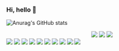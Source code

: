 ### Hi, hello 👋
![Anurag's GitHub stats](https://github-readme-stats.vercel.app/api?username=HwWoYim&show_icons=true&theme=radical)

 <div align="center">
	<img src="https://img.shields.io/badge/Java-007396?style=flat&logo=Java&logoColor=white" />
	<img src="https://img.shields.io/badge/HTML5-E34F26?style=flat&logo=HTML5&logoColor=white" />
	<img src="https://img.shields.io/badge/CSS3-1572B6?style=flat&logo=CSS3&logoColor=white" />
	
</div>
<div>
	<img src="https://img.shields.io/badge/mysql-%2300f.svg?style=for-the-badge&logo=mysql&logoColor=white" />
	<img src="https://img.shields.io/badge/java-%23ED8B00.svg?style=for-the-badge&logo=java&logoColor=white"/>
	<img src="https://img.shields.io/badge/apache%20tomcat-%23F8DC75.svg?style=for-the-badge&logo=apache-tomcat&logoColor=black"/>
	<img src="https://img.shields.io/badge/kakaotalk-ffcd00.svg?style=for-the-badge&logo=kakaotalk&logoColor=000000"/>
	<img src="https://img.shields.io/badge/Gmail-D14836?style=for-the-badge&logo=gmail&logoColor=white"/>
	<img src="https://img.shields.io/badge/Oracle-F80000?style=for-the-badge&logo=oracle&logoColor=white"/>
	<img src="https://img.shields.io/badge/Slack-4A154B?style=for-the-badge&logo=slack&logoColor=white"/>
	<img src="https://img.shields.io/badge/github-%23121011.svg?style=for-the-badge&logo=github&logoColor=white"/>
	<img src="https://img.shields.io/badge/spring-%236DB33F.svg?style=for-the-badge&logo=spring&logoColor=white"/>
	<img src="https://img.shields.io/badge/%3CServer%3E-%237289DA.svg?style=for-the-badge&logo=discord&logoColor=white"/>
</div>
